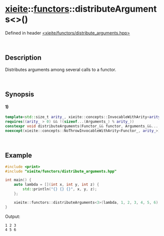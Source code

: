 # [xieite](../../xieite.md)\:\:[functors](../../functors.md)\:\:distributeArguments\<\>\(\)
Defined in header [<xieite/functors/distribute_arguments.hpp>](../../../include/xieite/functors/distribute_arguments.hpp)

&nbsp;

## Description
Distributes arguments among several calls to a functor.

&nbsp;

## Synopsis
#### 1)
```cpp
template<std::size_t arity_, xieite::concepts::InvocableWithArity<arity_> Functor_, typename... Arguments_>
requires((arity_ > 0) && !(sizeof...(Arguments_) % arity_))
constexpr void distributeArguments(Functor_&& functor, Arguments_&&... arguments)
noexcept(xieite::concepts::NoThrowInvocableWithArity<Functor_, arity_>);
```

&nbsp;

## Example
```cpp
#include <print>
#include "xieite/functors/distribute_arguments.hpp"

int main() {
    auto lambda = [](int x, int y, int z) {
        std::println("{} {} {}", x, y, z);
    };

    xieite::functors::distributeArguments<3>(lambda, 1, 2, 3, 4, 5, 6);
}
```
Output:
```
1 2 3
4 5 6
```
